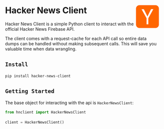 # Hacker News Client  <img align="right" width="75" height="75" src="./img/hackernews-logo.png">

Hacker News Client is a simple Python client to interact with the official Hacker News Firebase API.

The client comes with a request-cache for each API call so entire data dumps can be handled without making subsequent calls. This will save you valuable time when data wrangling.

## `Install`

```
pip install hacker-news-client
```

## `Getting Started`

The base object for interacting with the api is `HackerNewsClient`:

```python
from hnclient import HackerNewsClient

client = HackerNewsClient()
```


